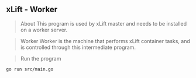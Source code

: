 ## xLift - Worker

> About
This program is used by xLift master and needs to be installed on a worker server.

> Worker
Worker is the machine that performs xLift container tasks, and is controlled through this intermediate program.

> Run the program
```sh
go run src/main.go
```